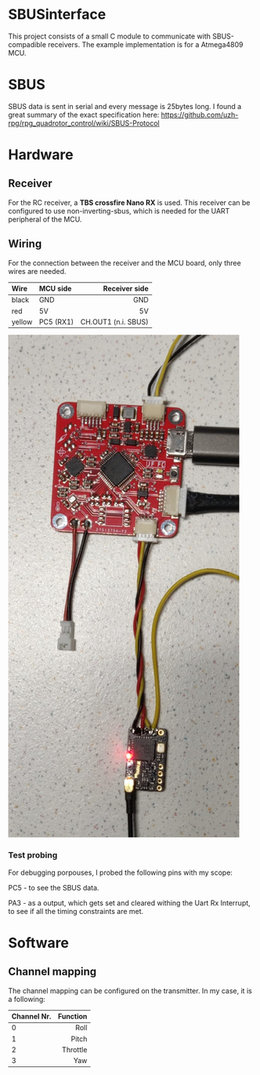 # SBUSinterface
This project consists of a small C module to communicate with SBUS-compadible receivers. 
The example implementation is for a Atmega4809 MCU.

# SBUS
SBUS data is sent in serial and every message is 25bytes long.
I found a great summary of the exact specification here: https://github.com/uzh-rpg/rpg_quadrotor_control/wiki/SBUS-Protocol 

# Hardware 

## Receiver
For the RC receiver, a **TBS crossfire Nano RX** is used. This receiver
can be configured to use non-inverting-sbus, which is needed for the UART peripheral of the MCU.

## Wiring
For the connection between the receiver and the MCU board, only three wires are needed.

| Wire   | MCU side  |       Receiver side |
| :----- | :-------- | ------------------: |
| black  | GND       |                 GND |
| red    | 5V        |                  5V |
| yellow | PC5 (RX1) | CH.OUT1 (n.i. SBUS) |

![picture](doc/hardware.png)

### Test probing
For debugging porpouses, I probed the following pins with my scope:

PC5 - to see the SBUS data.

PA3 - as a output, which gets set and cleared withing the Uart Rx Interrupt, to see if all the timing constraints are met.

# Software

## Channel mapping
The channel mapping can be configured on the transmitter. In my case, it is a following:

| Channel Nr. | Function |
| :---------- | -------: |
| 0           |     Roll |
| 1           |    Pitch |
| 2           | Throttle |
| 3           |      Yaw |